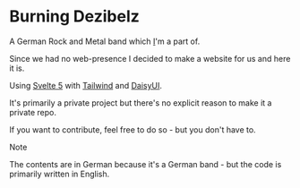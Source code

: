 # Burning Dezibelz

A German Rock and Metal band which [I](https://github.com/The-LukeZ)'m a part of.

Since we had no web-presence I decided to make a website for us and here it is.

Using [Svelte 5](https://svelte.dev/blog/svelte-5-is-alive) with [Tailwind](https://tailwindcss.com/) and [DaisyUI](https://daisyui.com/).

It's primarily a private project but there's no explicit reason to make it a private repo.

If you want to contribute, feel free to do so - but you don't have to.

> [!NOTE]
> The contents are in German because it's a German band - but the code is primarily written in English.
